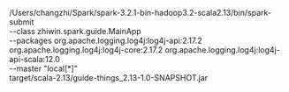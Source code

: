 /Users/changzhi/Spark/spark-3.2.1-bin-hadoop3.2-scala2.13/bin/spark-submit \
--class zhiwin.spark.guide.MainApp \
--packages org.apache.logging.log4j:log4j-api:2.17.2 org.apache.logging.log4j:log4j-core:2.17.2 org.apache.logging.log4j:log4j-api-scala:12.0 \
--master "local[*]" \
target/scala-2.13/guide-things_2.13-1.0-SNAPSHOT.jar
